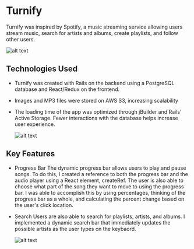 # Turnify

Turnify was inspired by Spotify, a music streaming service allowing users stream music, search for artists and albums, create playlists, and follow other users.

   ![alt text](https://i.ibb.co/HBdMKRB/Screen-Shot-2019-06-27-at-11-04-17-AM-2.png)


 ## Technologies Used
 * Turnify was created with Rails on the backend using a PostgreSQL database and React/Redux on the frontend.
 * Images and MP3 files were stored on AWS S3, increasing scalability
 * The loading time of the app was optimized through jBuilder and Rails' Active Storage. Fewer interactions with the database     helps increase user experience.
 
    ![alt text](https://i.ibb.co/zZkdQz5/Screen-Shot-2019-07-05-at-12-43-53-PM.png)

## Key Features
 * Progress Bar
   The dynamic progress bar allows users to play and pause songs. To do this, I created a reference to both the progress bar      and the audio player using a React element, createRef. The user is also able to choose what part of the song they want to      move to using the progress bar. I was able to accomplish this by using percentages, thinking of the progress bar as a          whole, and calculating the percent change based on the user's click location.

 * Search
   Users are also able to search for playlists, artists, and albums. I implemented a dynamic search bar that immediately          updates the possible artists as the user types on the keybaord.
   
   ![alt text](https://i.ibb.co/nM87nNS/Screen-Shot-2019-07-05-at-12-46-40-PM.png)
